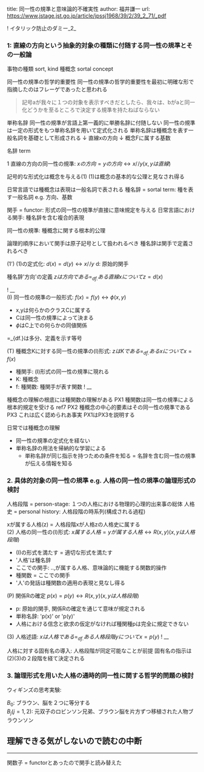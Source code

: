 title: 同一性の規準と意味論的不確実性
author: 福井謙一
url: https://www.jstage.jst.go.jp/article/jpssj1968/39/2/39_2_71/_pdf

! イタリック防止のダミー_2_


### 1: 直線の方向という抽象的対象の種類に付随する同一性の規準とその一般論
事物の種類 sort, kind
種概念 sortal concept

同一性の規準の哲学的重要性
同一性の規準の哲学的重要性を最初に明確な形で指摘したのはフレーゲであったと思われる

> 記号aが我々に１つの対象を表示すべきだとしたら、我々は、bがaと同一化どうかを至るところで決定する規準を持たねばならない

単称名辞
同一性の規準が言語上第一義的に単勝名辞に付随しない
同一性の規準は一定の形式をもつ単称名辞を用いて定式化される
単称名辞は種概念を表す一般名詞を基礎として形成される
 ↓ 直線xの方向
 ↓ 概念Fに属する基数

名辞 term
  
1 直線の方向の同一性の規準: $xの方向=yの方向 \leftrightarrow x/\!/y(x,yは直線)$

記号的な形式化は概念を与える(1)
(1)は概念の基本的な公理と見なされ得る

日常言語では種概念は表現は一般名詞で表される
種名辞 = sortal term: 種を表す一般名詞 e.g. 方向、基数

関手 = functor: 形式の同一性の規準が直接に意味規定を与える
日常言語における関手: 種名辞を含む複合的表現

同一性の規準: 種概念に関する根本的公理

論理的順序において関手は原子記号として扱われるべき
種名辞は関手で定義されるべき

  
(1') (1)の定式化: $d(x)=d(y) \leftrightarrow x/\!/y$
d: 原始的関手

種名辞'方向'の定義 $zは方向である=_{df.}ある直線xについてz=d(x)$

! __  
(I) 同一性の規準の一般形式: $f(x)=f(y) \leftrightarrow \phi(x,y)$
- x,yは何らかのクラスCに属する
- Cは同一性の規準によって決まる
- $\phi$はC上での何らかの同値関係

=_{df.}は多分、定義を示す等号

(T) 種概念Kに対する同一性の規準の(I)形式: $zはKである=_{df.}あるxについてx=f(x)$
- 種関手: (I)形式の同一性の規準に現れる
- K: 種概念
- f: 種関数: 種関手が表す関数
! __  

種概念の理解の根底には種関数の理解がある
PX1 種関数は同一性の規準による根本的規定を受ける ref7
PX2 種概念の中心的要素はその同一性の規準である
PX3 これは広く認められあ事実
PX1はPX3を説明する

日常では種概念の理解
- 同一性の規準の定式化を経ない
- 単称名辞の用法を帰納的な学習による
  - 単称名辞が同じ指示を持つための条件を知る
    = 名辞を含む同一性の規準が伝える情報を知る

### 2. 具体的対象の同一性の規準 e.g. 人格の同一性の規準の論理形式の検討



人格段階 = person-stage: １つの人格における物理的心理的出来事の総体
人格史 = personal history: 人格段階の時系列(構成される過程)

xが属する人格(z) = 人格段階xが人格zの人格史に属する  
(2) 人格の同一性の(I)形式: $x属する人格=yが属する人格 \leftrightarrow R(x,y) (x,yは人格段階)$
- (I)の形式を満たす = 適切な形式を満たす
- '人格'は種名辞
- ここでの関手: ..,が属する人格、意味論的に機能する関数的操作
- 種関数 = ここでの関手
- '人'の発話は種関数の適用の表現と見なし得る


(P) 関係Rの確定 $p(x)=p(y) \leftrightarrow R(x,y) (x,yは人格段階)$
- p: 原始的関手, 関係Rの確定を通じて意味が規定される
- 単称名辞: 'p(x)' or 'p(y)'
- 人格における信念と欲求の仮定がなければ種関種pは完全に規定できない
  
(3) 人格述語: $xは人格である=_{df.}ある人格段階yについてx=p(y)$
! __

人格に対する固有名の導入: 人格段階が同定可能なことが前提
  固有名の指示は(2)(3)の２段階を経て決定される

### 3. 論理形式を用いた人格の通時的同一性に関する哲学的問題の検討
ウィギンズの思考実験:

$B_0$: ブラウン、脳を２つに等分する  
$B_j(j=1,2)$: 元双子のロビンソン兄弟、ブラウン脳を片方ずつ移植された人物ブラウンソン


## 理解できる気がしないので読むの中断



------------------------------------------
関数子 = functorとあったので関手と読み替えた
